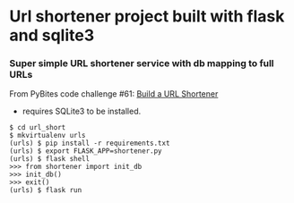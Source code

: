 # Url shortener project built with flask and sqlite3
### Super simple URL shortener service with db mapping to full URLs
From PyBites code challenge #61: [Build a URL Shortener](https://pybit.es/codechallenge61.html)

* requires SQLite3 to be installed.
```
$ cd url_short
$ mkvirtualenv urls
(urls) $ pip install -r requirements.txt
(urls) $ export FLASK_APP=shortener.py
(urls) $ flask shell
>>> from shortener import init_db
>>> init_db()
>>> exit()
(urls) $ flask run
```
